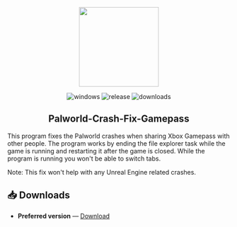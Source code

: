 <p align="center"><img src="https://palworld-game.com/wp-content/uploads/2024/01/logo.png" height="180"/>
<p align="center">
  <img alt="windows" src="https://img.shields.io/badge/Windows-blue.svg?style=flat-square&logo=windows&logoColor=white" />
  <img alt="release" src="https://img.shields.io/badge/version-1.0-green.svg?style=flat-square" />
  <img alt="downloads" src="https://img.shields.io/badge/downloads-6" />
</p>
<h2 align="center">Palworld-Crash-Fix-Gamepass</h2>

This program fixes the Palworld crashes when sharing Xbox Gamepass with other people.
The program works by ending the file explorer task while the game is running and restarting it after the game is closed. 
While the program is running you won't be able to switch tabs.

Note: This fix won't help with any Unreal Engine related crashes.

## :inbox_tray: Downloads


-   **Preferred version** — [Download](https://github.com/1Robert12002/Palworld-Crash-Fix-Gamepass/archive/refs/tags/V1.0.zip)
